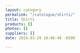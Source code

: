 ```yaml
---
layout: category
permalink: "/catalogue/shirts/"
title: Shirts
products: []
photos: []
suppliers: []
date: 2019-03-29 18:06:40 -0500

---
```

